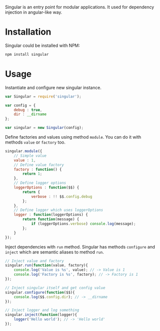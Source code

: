 Singular is an entry point for modular applications. It used for dependency injection in angular-like way.

Installation
===

Singular could be installed with NPM:

```bash
npm install singular
```

Usage
===

Instantiate and configure new singular instance.

```javascript
var Singular = require('singular');

var config = {
	debug : true,
	dir : __dirname
};

var singular = new Singular(config);
```

Define factories and values using method `module`. You can do it with methods `value` or `factory` too.

```javascript
singular.module({
	// Simple value
	value : 1,
	// Define value factory
	factory : function() {
		return 1;
	},
	// Define logger options
	loggerOptions : function($$) {
		return {
			verbose : !! $$.config.debug
		};
	},
	// Define logger which uses loggerOptions
	logger : function(loggerOptions) {
		return function(message) {
			if (loggerOptions.verbose) console.log(message);
		};
	}
});
```

Inject dependencies with `run` method. Singular has methods `configure` and `inject` which are semantic aliases
to method `run`.

```javascript
// Inject value and factory
singular.run(function(value, factory){
    console.log('Value is %s', value); // -> Value is 1
    console.log('Factory is %s', factory); // -> Factory is 1
});

// Inject singular itself and get config value
singular.configure(function($$){
    console.log($$.config.dir); // -> __dirname
});

// Inject logger and log something
singular.inject(function(logger){
    logger('Hello world'); // -> 'Hello world'
});
```